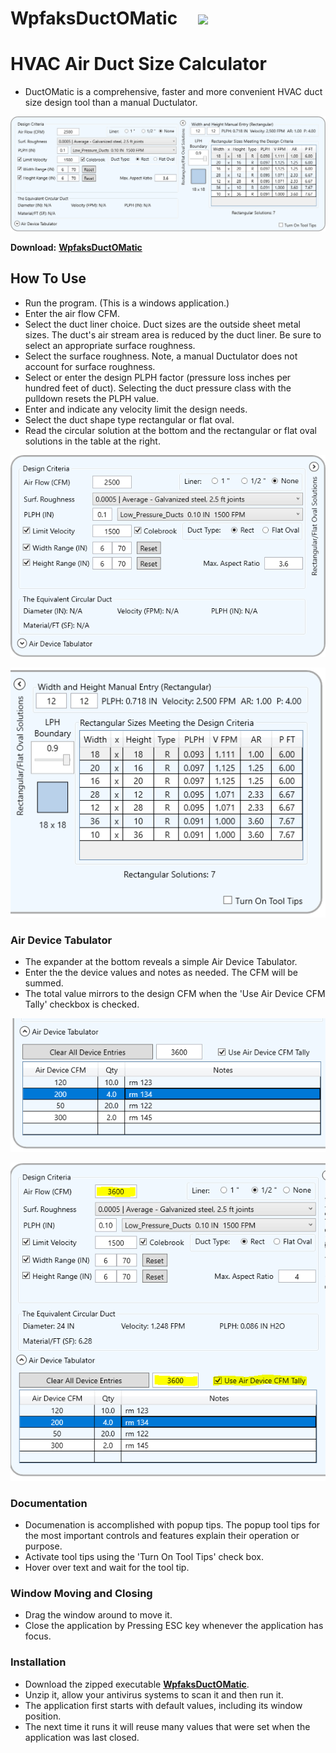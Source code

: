 #  WpfaksDuctOMatic&nbsp;&nbsp;&nbsp;&nbsp;&nbsp;![](WpfaksDuctOMatic/DuctoMaticIcon.ico)

#  HVAC Air Duct Size Calculator

-  DuctOMatic is a comprehensive, faster and more convenient HVAC duct size design tool than a manual Ductulator.

![Duct-O-Matic](Images/Duct0Matic-01.PNG)

**Download:** **[WpfaksDuctOMatic](BuiltAlready/WpfaksDuctOMatic.zip)**

##  How To Use

-  Run the program. (This is a windows application.)
-  Enter the air flow CFM.
-  Select the duct liner choice. Duct sizes are the outside sheet metal sizes. The duct's air stream area is reduced by the duct liner. Be sure to select an appropriate surface roughness.
-  Select the surface roughness. Note, a manual Ductulator does not account for surface roughness.
-  Select or enter the design PLPH factor (pressure loss inches per hundred feet of duct). Selecting the duct pressure class with the pulldown resets the PLPH value.
-  Enter and indicate any velocity limit the design needs.
-  Select the duct shape type rectangular or flat oval.
-  Read the circular solution at the bottom and the rectangular or flat oval solutions in the table at the right.

![Duct-O-Matic](Images/Duct0Matic-03.PNG)

![Duct-O-Matic](Images/Duct0Matic-04.PNG)

###  Air Device Tabulator
-  The expander at the bottom reveals a simple Air Device Tabulator.
-  Enter the the device values and notes as needed. The CFM will be summed.
-  The total value mirrors to the design CFM when the 'Use Air Device CFM Tally' checkbox is checked.

![Duct-O-Matic](Images/Duct0Matic-05.PNG)

![Duct-O-Matic](Images/Duct0Matic-06.PNG)

###  Documentation
-  Documenation is accomplished with popup tips. The popup tool tips for the most important controls and features explain their operation or purpose.
-  Activate tool tips using the 'Turn On Tool Tips' check box.
-  Hover over text and wait for the tool tip.

### Window Moving and Closing
-  Drag the window around to move it.
-  Close the application by Pressing ESC key whenever the application has focus.

###  Installation
-  Download the zipped executable **[WpfaksDuctOMatic](BuiltAlready/WpfaksDuctOMatic.zip)**.
-  Unzip it, allow your antivirus systems to scan it and then run it.
-  The application first starts with default values, including its window position.
-  The next time it runs it will reuse many values that were set when the application was last closed.
